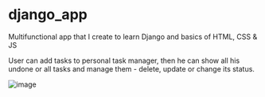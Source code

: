 # django_app
Multifunctional app that I create to learn Django and basics of HTML, CSS &amp; JS

User can add tasks to personal task manager, then he can show all his undone or all tasks and manage them - delete, update or change its status.

![image](https://user-images.githubusercontent.com/49252352/204133350-abb82906-a244-4d86-a645-4f6dc8ae439b.png)

